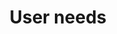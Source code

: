 ---
layout: user-needs
title: User needs
description: The user needs for our service that have been identified through user research.
permalink: "userNeeds/"
---